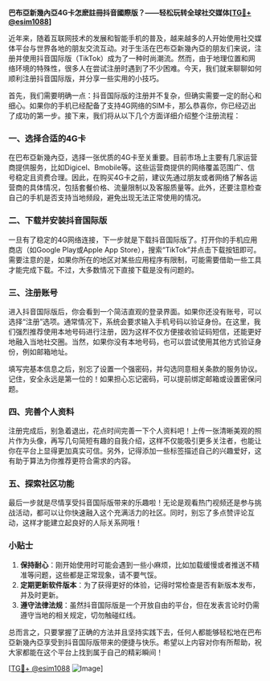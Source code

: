 **巴布亞新幾內亞4G卡怎麽註冊抖音國際版？——轻松玩转全球社交媒体[[TG💪+ @esim1088](https://t.me/s/esim1088)]**

近年来，随着互联网技术的发展和智能手机的普及，越来越多的人开始使用社交媒体平台与世界各地的朋友交流互动。对于生活在巴布亞新幾內亞的朋友们来说，注册并使用抖音国际版（TikTok）成为了一种时尚潮流。然而，由于地理位置和网络环境的特殊性，很多人在尝试注册时遇到了不少困难。今天，我们就来聊聊如何顺利注册抖音国际版，并分享一些实用的小技巧。

首先，我们需要明确一点：抖音国际版的注册并不复杂，但确实需要一定的耐心和细心。如果你的手机已经配备了支持4G网络的SIM卡，那么恭喜你，你已经迈出了成功的第一步。接下来，我们将从以下几个方面详细介绍整个注册流程：

### 一、选择合适的4G卡

在巴布亞新幾內亞，选择一张优质的4G卡至关重要。目前市场上主要有几家运营商提供服务，比如Digicel、Bmobile等。这些运营商提供的网络覆盖范围广、信号稳定且资费合理。因此，在购买4G卡之前，建议先通过朋友或者网络了解各运营商的具体情况，包括套餐价格、流量限制以及客服质量等。此外，还要注意检查自己的手机是否支持当地频段，避免出现无法正常使用的情况。

### 二、下载并安装抖音国际版

一旦有了稳定的4G网络连接，下一步就是下载抖音国际版了。打开你的手机应用商店（如Google Play或Apple App Store），搜索“TikTok”并点击下载按钮即可。需要注意的是，如果你所在的地区对某些应用程序有限制，可能需要借助一些工具才能完成下载。不过，大多数情况下直接下载是没有问题的。

### 三、注册账号

进入抖音国际版后，你会看到一个简洁直观的登录界面。如果你还没有账号，可以选择“注册”选项。通常情况下，系统会要求输入手机号码以验证身份。在这里，我们强烈推荐使用本地号码进行注册，因为这样不仅方便接收验证码短信，还能更好地融入当地社交圈。当然，如果你没有本地号码，也可以尝试使用其他方式验证身份，例如邮箱地址。

填写完基本信息之后，别忘了设置一个强密码，并勾选同意相关条款的服务协议。记住，安全永远是第一位的！如果担心忘记密码，可以提前绑定邮箱或设置密保问题。

### 四、完善个人资料

注册完成后，别急着退出，花点时间完善一下个人资料吧！上传一张清晰美观的照片作为头像，再写几句简短有趣的自我介绍，这样不仅能吸引更多关注者，也能让你在平台上显得更加真实可信。另外，记得添加一些标签描述自己的兴趣爱好，这有助于算法为你推荐更符合需求的内容。

### 五、探索社区功能

最后一步就是尽情享受抖音国际版带来的乐趣啦！无论是观看热门视频还是参与挑战活动，都可以让你快速融入这个充满活力的社区。同时，别忘了多点赞评论互动，这样才能建立起良好的人际关系网哦！

### 小贴士

1. **保持耐心**：刚开始使用时可能会遇到一些小麻烦，比如加载缓慢或者推送不精准等问题，这些都是正常现象，请不要气馁。
2. **定期更新软件版本**：为了获得更好的体验，记得时常检查是否有新版本发布，并及时更新。
3. **遵守法律法规**：虽然抖音国际版是一个开放自由的平台，但在发表言论时仍需遵守当地的相关规定，切勿触碰红线。

总而言之，只要掌握了正确的方法并且坚持实践下去，任何人都能够轻松地在巴布亞新幾內亞享受到抖音国际版带来的便捷与快乐。希望以上内容对你有所帮助，祝大家都能在这个平台上找到属于自己的精彩瞬间！

[[TG💪+ @esim1088](https://t.me/s/esim1088) ![Image](https://i.postimg.cc/4NQfJmqS/Snipaste-2025-05-13-00-14-12.png)]
